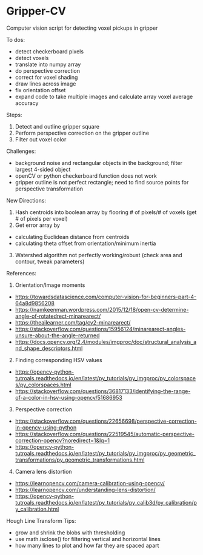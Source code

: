 # Gripper-CV
Computer vision script for detecting voxel pickups in gripper

To dos:
- detect checkerboard pixels
- detect voxels
- translate into numpy array
- do perspective correction
- correct for voxel shading
- draw lines across image
- fix orientation offset
- expand code to take multiple images and calculate array voxel average accuracy

Steps:
1. Detect and outline gripper square
2. Perform perspective correction on the gripper outline
3. Filter out voxel color

Challenges:
- background noise and rectangular objects in the background; filter largest 4-sided object
- openCV or python checkerboard function does not work
- gripper outline is not perfect rectangle; need to find source points for perspective transformation

New Directions:
1. Hash centroids into boolean array by flooring # of pixels/# of voxels (get # of pixels per voxel)
2. Get error array by
- calculating Euclidean distance from centroids
- calculating theta offset from orientation/minimum inertia
3. Watershed algorithm not perfectly working/robust (check area and contour, tweak parameters)

References:
1. Orientation/Image moments
- https://towardsdatascience.com/computer-vision-for-beginners-part-4-64a8d9856208
- https://namkeenman.wordpress.com/2015/12/18/open-cv-determine-angle-of-rotatedrect-minarearect/
- https://theailearner.com/tag/cv2-minarearect/
- https://stackoverflow.com/questions/15956124/minarearect-angles-unsure-about-the-angle-returned
- https://docs.opencv.org/2.4/modules/imgproc/doc/structural_analysis_and_shape_descriptors.html
2. Finding corresponding HSV values
- https://opencv-python-tutroals.readthedocs.io/en/latest/py_tutorials/py_imgproc/py_colorspaces/py_colorspaces.html
- https://stackoverflow.com/questions/36817133/identifying-the-range-of-a-color-in-hsv-using-opencv/51686953
3. Perspective correction
- https://stackoverflow.com/questions/22656698/perspective-correction-in-opencv-using-python 
- https://stackoverflow.com/questions/22519545/automatic-perspective-correction-opencv?noredirect=1&lq=1 
- https://opencv-python-tutroals.readthedocs.io/en/latest/py_tutorials/py_imgproc/py_geometric_transformations/py_geometric_transformations.html
4. Camera lens distortion
- https://learnopencv.com/camera-calibration-using-opencv/
- https://learnopencv.com/understanding-lens-distortion/ 
- https://opencv-python-tutroals.readthedocs.io/en/latest/py_tutorials/py_calib3d/py_calibration/py_calibration.html

Hough Line Transform Tips:
- grow and shrink the blobs with thresholding
- use math.isclose() for filtering vertical and horizontal lines
- how many lines to plot and how far they are spaced apart